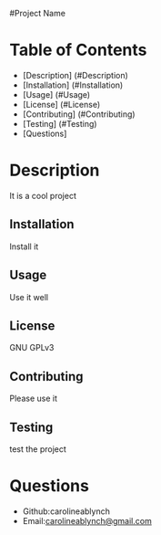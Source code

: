 #Project Name 

# Table of Contents

* [Description] (#Description)
* [Installation] (#Installation)
* [Usage] (#Usage)
* [License] (#License)
* [Contributing] (#Contributing)
* [Testing] (#Testing)
* [Questions]

# Description
It is a cool project
## Installation
Install it
## Usage
Use it well
## License 
GNU GPLv3
## Contributing 
Please use it 
## Testing 
test the project 

# Questions 
* Github:carolineablynch
* Email:carolineablynch@gmail.com